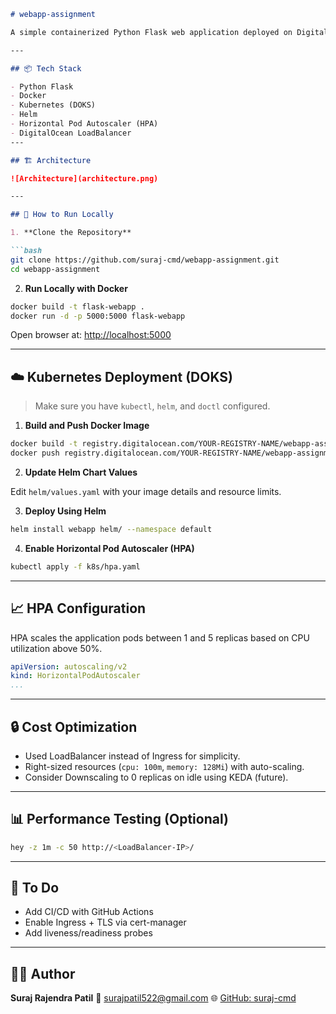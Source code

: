 
````markdown
# webapp-assignment

A simple containerized Python Flask web application deployed on DigitalOcean Kubernetes (DOKS) using Docker, Helm, and Horizontal Pod Autoscaling (HPA).

---

## 📦 Tech Stack

- Python Flask
- Docker
- Kubernetes (DOKS)
- Helm
- Horizontal Pod Autoscaler (HPA)
- DigitalOcean LoadBalancer
---

## 🏗️ Architecture

![Architecture](architecture.png)

---

## 🚀 How to Run Locally

1. **Clone the Repository**

```bash
git clone https://github.com/suraj-cmd/webapp-assignment.git
cd webapp-assignment
````

2. **Run Locally with Docker**

```bash
docker build -t flask-webapp .
docker run -d -p 5000:5000 flask-webapp
```

Open browser at: [http://localhost:5000](http://localhost:5000)

---

## ☁️ Kubernetes Deployment (DOKS)

> Make sure you have `kubectl`, `helm`, and `doctl` configured.

1. **Build and Push Docker Image**

```bash
docker build -t registry.digitalocean.com/YOUR-REGISTRY-NAME/webapp-assignment:latest .
docker push registry.digitalocean.com/YOUR-REGISTRY-NAME/webapp-assignment:latest
```

2. **Update Helm Chart Values**

Edit `helm/values.yaml` with your image details and resource limits.

3. **Deploy Using Helm**

```bash
helm install webapp helm/ --namespace default
```

4. **Enable Horizontal Pod Autoscaler (HPA)**

```bash
kubectl apply -f k8s/hpa.yaml
```

---

## 📈 HPA Configuration

HPA scales the application pods between 1 and 5 replicas based on CPU utilization above 50%.

```yaml
apiVersion: autoscaling/v2
kind: HorizontalPodAutoscaler
...
```

---

## 🔒 Cost Optimization

* Used LoadBalancer instead of Ingress for simplicity.
* Right-sized resources (`cpu: 100m`, `memory: 128Mi`) with auto-scaling.
* Consider Downscaling to 0 replicas on idle using KEDA (future).

---

## 📊 Performance Testing (Optional)

```bash
hey -z 1m -c 50 http://<LoadBalancer-IP>/
```

---

## 🧩 To Do

* Add CI/CD with GitHub Actions
* Enable Ingress + TLS via cert-manager
* Add liveness/readiness probes

---

## 🙋‍♂️ Author

**Suraj Rajendra Patil**
📧 [surajpatil522@gmail.com](mailto:surajpatil522@gmail.com)
🌐 [GitHub: suraj-cmd](https://github.com/suraj-cmd)
